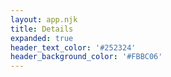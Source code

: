 ```yaml
---
layout: app.njk
title: Details
expanded: true
header_text_color: '#252324'
header_background_color: '#FBBC06'
---
```

